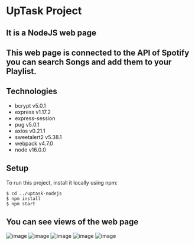 # UpTask Project

## It is a NodeJS web page

 ## This web page is connected to the API of Spotify you can search **Songs** and add them to your **Playlist**.

## Technologies
* bcrypt v5.0.1
* express v1.17.2
* express-session
* pug v5.0.1
* axios v0.21.1
* sweetalert2 v5.38.1
* webpack v4.7.0
* node v16.0.0


## Setup
To run this project, install it locally using npm:

```
$ cd ../uptask-nodejs 
$ npm install
$ npm start
```

## You can see views of the web page
![image](https://user-images.githubusercontent.com/75714102/120903148-d599ae00-c61a-11eb-8680-4cc64cad90cd.png)
![image](https://user-images.githubusercontent.com/75714102/120903154-df231600-c61a-11eb-839c-5729141dc0d8.png)
![image](https://user-images.githubusercontent.com/75714102/120904527-1bf30b00-c623-11eb-82ac-b625f0c67f1c.png)
![image](https://user-images.githubusercontent.com/75714102/120904545-2dd4ae00-c623-11eb-9281-0e1ec3067ac7.png)
![image](https://user-images.githubusercontent.com/75714102/120904557-4349d800-c623-11eb-81ca-70edbb735f06.png)



